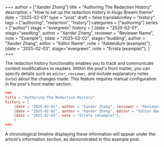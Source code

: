 +++
author = ["Xander Zhang"]
title = "Authoring The Redaction History"
description = "How to set up the redaction history in Hugo Brewm theme"
date = "2025-02-03"
type = "post"
draft = false
translationKey = "history"
tags = ["authoring", "redaction", "history"]
categories = ["authoring"]
series = ["author"]
stage = "evergreen"
history = [
  {date = "2025-02-01", stage="seedling", author = "Xander Zhang", reviewer = "Reviewer Name", note = "Example"},
  {date = "2025-02-02", stage="budding", author = "Xander Zhang", editor = "Editor Name", note = "Addendum (example)"},
  {date = "2025-02-03", stage="evergreen", note = "Errata (example)"},
]
+++

The redaction history functionality enables you to track and communicate content modifications to readers. 
Within the post's front matter, you can specify details such as `editor`, `reviewer`, and include explanatory notes (`note`) about the changes made.
This feature requires manual configuration in the post's front matter section.

```toml
+++
title = "Authoring The Redaction History"
history = [
    {date = "2025-02-01", author = "Xander Zhang", reviewer = "Reviewer Name", note = "Example"},
    {date = "2025-02-02", author = "Xander Zhang", editor = "Editor Name", note = "Addendum (example)"},
    {date = "2025-02-03", note = "Errata (example)"},
    ]
+++
```

A chronological timeline displaying these information will appear under the article's information section, as demonstrated in this example post.
